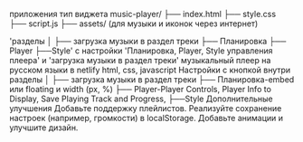 приложения тип виджета
music-player/
├── index.html
├── style.css
├── script.js
├── assets/ (для музыки и иконок через интернет)
 
'разделы
│
├── загрузка музыки в раздел треки
├── Планировка
├── Player
├──Style'
с настройки 'Планировка, Player, Style управления плеера' и 'загрузка музыки в раздел треки' музыкальный плеер  на русском языки в netlify html, css, javascript
Настройки с кнопкой внутри разделы
│
├── загрузка музыки в раздел треки
├── Планировка-embed или floating и width (px, %)
├── Player-Player Controls, Player Info to Display, Save Playing Track and Progress, 
├──Style
Дополнительные улучшения
Добавьте поддержку плейлистов.
Реализуйте сохранение настроек (например, громкости) в localStorage.
Добавьте анимации и улучшите дизайн.